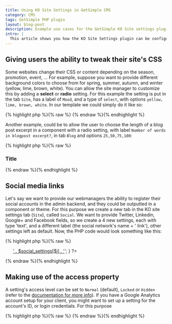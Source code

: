 ```yaml
---
title: Using KO Site Settings in GetSimple CMS
category: CMS
tags: GetSimple PHP plugin
layout: blog-post
description: Example use cases for the GetSimple KO Site settings plugin
intro: |
  This article shows you how the KO Site Settings plugin can be configured and used in GetSimple CMS. Following its original intent, the article will demonstrate a variety of ways in which you can create components whose output depends (among other plugins) on KO settings.
---
```

<section>
	<h2>Giving users the ability to tweak their site's CSS</h2>
	<p>Some websites change their CSS or content depending on the season, promotion, event, ... For example, suppose you want to provide different background colors to choose from for spring, summer, autumn, and winter (yellow, lime, brown, white). You can allow the site manager to customize this by adding a <strong>select</strong> or <strong>radio</strong> setting. For this example the setting is put in the tab <code>Site</code>, has a label of <code>Mood</code>, and a type of <code>select</code>, with options <code>yellow, lime, brown, white</code>. In our template we could simply do it like so:</p>
{% highlight php %}{% raw %}
<body style="background: <?php get_setting('site/mood'); ?>;">
  <!-- other code -->
</body>
{% endraw %}{% endhighlight %}
<p>Another example, could be to allow the user to choose the length of a blog post excerpt in a component with a radio setting, with label <code>Number of words in blogpost excerpt?</code>, in tab <code>Blog</code> and options <code>25,50,75,100</code>:</p>
{% highlight php %}{% raw %}
<div class="post">
   <h3>Title</h3>
   <p class="post-excerpt"><?php 
      $content = returnPageContent(return_page_slug());
      substr($content, 0, get_setting('blog/number_of_words_in_blogpost_excerpt')) ?></p>
</div>
{% endraw %}{% endhighlight %}
</section>
<section>
	<h2>Social media links</h2>
	<p>Let's say we want to provide our webmanagers the ability to register their social accounts in the admin backend, and they could be outputted in a component or theme. For this purpose we create a new tab in the KO site settings tab (<code>Site</code>), called <code>Social</code>. We want to provide Twitter, Linkedin, Google+ and Facebook fields, so we create a 4 new settings, each with type 'text', and a different label (the social network's name + ' link'), other settings left as default. Now, the PHP code would look something like this: </p>
{% highlight php %}{% raw %}
<ul>
<?php $social_settings = array('twitter','linkedin','googleplus','facebook');
   for ($i = 0; $i < count($social_settings); $i++) {
      $current = get_setting('social/' . $social_settings[$i] . '_link', FALSE);
      if (strlen($current)) // only add if value is non-empty
         echo '<li><a href="' . $current . '">' . $social_settings[$i] . '</a></li>';
   } 
?>
</ul>
{% endraw %}{% endhighlight %}
</section>
<section>
	<h2>Making use of the access property</h2>
	<p>A setting's access level can be set to <code>Normal</code> (default), <code>Locked</code> or <code>Hidden</code> (refer to the <a href="{{site.url}}/projects/ko-site-settings/#restricting-editing-permission">documentation for more info</a>). If you have a Google Analytics account setup for your client, you might want to set up a setting for the account's ID, or login credentials. For this purpose</p>
{% highlight php %}{% raw %}
<body style="background: <?php get_setting('site/mood' . $social_settings[$i] . '_link'); ?>;">
  <!-- other code -->
</body>
{% endraw %}{% endhighlight %}
</section>
